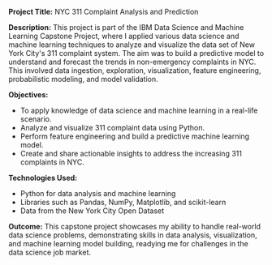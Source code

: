 **Project Title:**
NYC 311 Complaint Analysis and Prediction

**Description:**
This project is part of the IBM Data Science and Machine Learning Capstone Project, where I applied various data science and machine learning techniques to analyze and visualize the data set of New York City's 311 complaint system. The aim was to build a predictive model to understand and forecast the trends in non-emergency complaints in NYC. This involved data ingestion, exploration, visualization, feature engineering, probabilistic modeling, and model validation.

**Objectives:**
- To apply knowledge of data science and machine learning in a real-life scenario.
- Analyze and visualize 311 complaint data using Python.
- Perform feature engineering and build a predictive machine learning model.
- Create and share actionable insights to address the increasing 311 complaints in NYC.

**Technologies Used:**
- Python for data analysis and machine learning
- Libraries such as Pandas, NumPy, Matplotlib, and scikit-learn
- Data from the New York City Open Dataset

**Outcome:**
This capstone project showcases my ability to handle real-world data science problems, demonstrating skills in data analysis, visualization, and machine learning model building, readying me for challenges in the data science job market.
